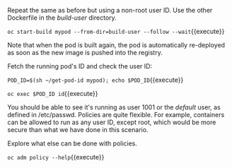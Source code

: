 Repeat the same as before but using a non-root user ID.  Use the other Dockerfile in the _build-user_ directory. 

``oc start-build mypod --from-dir=build-user --follow --wait``{{execute}}

Note that when the pod is built again, the pod is automatically re-deployed as soon as the new image is pushed into the registry.

Fetch the running pod's ID and check the user ID:

``POD_ID=$(sh ~/get-pod-id mypod); echo $POD_ID``{{execute}}

``oc exec $POD_ID id``{{execute}}

You should be able to see it's running as user 1001 or the _default_ user, as defined in /etc/passwd.  Policies are quite flexible.
For example, containers can be allowed to run as any user ID, except root, which would be more secure than what we have done in this scenario. 

Explore what else can be done with policies.

``oc adm policy --help``{{execute}}
